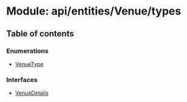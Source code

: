 # Module: api/entities/Venue/types

## Table of contents

### Enumerations

- [VenueType](../wiki/api.entities.Venue.types.VenueType)

### Interfaces

- [VenueDetails](../wiki/api.entities.Venue.types.VenueDetails)

